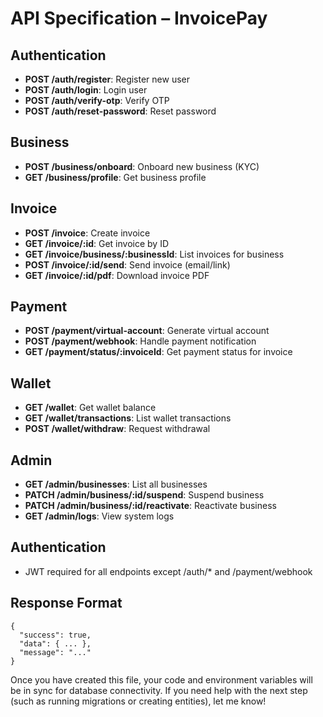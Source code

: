 # API Specification – InvoicePay

## Authentication
- **POST /auth/register**: Register new user
- **POST /auth/login**: Login user
- **POST /auth/verify-otp**: Verify OTP
- **POST /auth/reset-password**: Reset password

## Business
- **POST /business/onboard**: Onboard new business (KYC)
- **GET /business/profile**: Get business profile

## Invoice
- **POST /invoice**: Create invoice
- **GET /invoice/:id**: Get invoice by ID
- **GET /invoice/business/:businessId**: List invoices for business
- **POST /invoice/:id/send**: Send invoice (email/link)
- **GET /invoice/:id/pdf**: Download invoice PDF

## Payment
- **POST /payment/virtual-account**: Generate virtual account
- **POST /payment/webhook**: Handle payment notification
- **GET /payment/status/:invoiceId**: Get payment status for invoice

## Wallet
- **GET /wallet**: Get wallet balance
- **GET /wallet/transactions**: List wallet transactions
- **POST /wallet/withdraw**: Request withdrawal

## Admin
- **GET /admin/businesses**: List all businesses
- **PATCH /admin/business/:id/suspend**: Suspend business
- **PATCH /admin/business/:id/reactivate**: Reactivate business
- **GET /admin/logs**: View system logs

## Authentication
- JWT required for all endpoints except /auth/* and /payment/webhook

## Response Format
```
{
  "success": true,
  "data": { ... },
  "message": "..."
}
``` 

Once you have created this file, your code and environment variables will be in sync for database connectivity. If you need help with the next step (such as running migrations or creating entities), let me know!